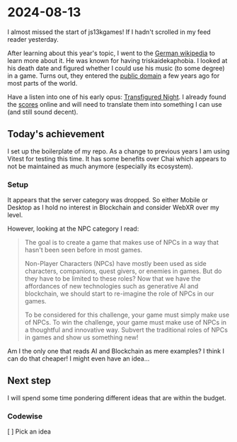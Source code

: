 <!--
SPDX-FileCopyrightText: 2024 André Jaenisch

SPDX-License-Identifier: AGPL-3.0-or-later
-->

# 2024-08-13

I almost missed the start of js13kgames!
If I hadn't scrolled in my feed reader yesterday.

After learning about this year's topic, I went to the [German wikipedia][wiki]
to learn more about it. He was known for having triskaidekaphobia. I looked at
his death date and figured whether I could use his music (to some degree) in a
game. Turns out, they entered the [public domain][public] a few years ago for
most parts of the world.

Have a listen into one of his early opus: [Transfigured Night][transfigured].
I already found the [scores][score] online and will need to translate them
into something I can use (and still sound decent).

## Today's achievement

I set up the boilerplate of my repo. As a change to previous years I am using
Vitest for testing this time. It has some benefits over Chai which appears to
not be maintained as much anymore (especially its ecosystem).

### Setup

It appears that the server category was dropped. So either Mobile or Desktop
as I hold no interest in Blockchain and consider WebXR over my level.

However, looking at the NPC category I read:

> The goal is to create a game that makes use of NPCs in a way that hasn't been
> seen before in most games.
>
> Non-Player Characters (NPCs) have mostly been used as side characters,
> companions, quest givers, or enemies in games. But do they have to be limited
> to these roles? Now that we have the affordances of new technologies such as
> generative AI and blockchain, we should start to re-imagine the role of NPCs
> in our games.
>
> To be considered for this challenge, your game must simply make use of NPCs.
> To win the challenge, your game must make use of NPCs in a thoughtful and
> innovative way. Subvert the traditional roles of NPCs in games and show us
> something new!

Am I the only one that reads AI and Blockchain as mere examples? I think I can
do that cheaper! I might even have an idea…

## Next step

I will spend some time pondering different ideas that are within the budget.

### Codewise

[ ] Pick an idea

[public]: https://theviolinchannel.com/arnold-schoenbergs-music-in-the-public-domain/
[score]: https://musescore.com/pprudencio/scores/6508103
[transfigured]: https://schoenberg.at/index.php/en/joomla-license-3/rverklaerte-nachtl-sextett-fuer-2-violinen-2-violen-und-2-violoncelli-op-4-1899
[wiki]: https://de.wikipedia.org/wiki/Triskaidekaphobie
